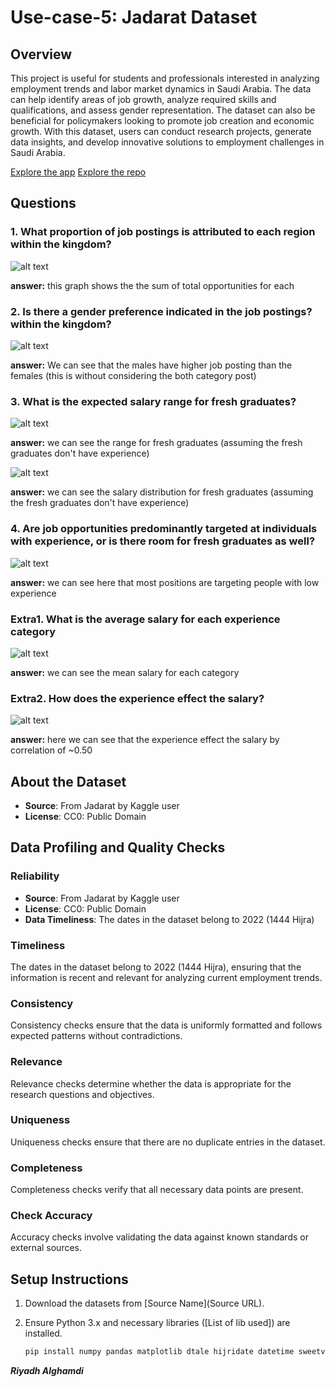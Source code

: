 # Use-case-5: Jadarat Dataset

## Overview

This project is useful for students and professionals interested in analyzing employment trends and labor market dynamics in Saudi Arabia. The data can help identify areas of job growth, analyze required skills and qualifications, and assess gender representation. The dataset can also be beneficial for policymakers looking to promote job creation and economic growth. With this dataset, users can conduct research projects, generate data insights, and develop innovative solutions to employment challenges in Saudi Arabia.

[Explore the app](https://reyadgh-5.streamlit.app/)
[Explore the repo](https://github.com/ReyadGH/use-case-5-deployment)

## Questions

### 1. What proportion of job postings is attributed to each region within the kingdom?

![alt text](images/q1_graph.png)

**answer:** this graph shows the the sum of total opportunities for each

### 2. Is there a gender preference indicated in the job postings? within the kingdom?

![alt text](images/Q2.png)

**answer:** We can see that the males have higher job posting than the females (this is without considering the both category post)

### 3. What is the expected salary range for fresh graduates?

![alt text](images/q3_slary.png)

**answer:** we can see the range for fresh graduates (assuming the fresh graduates don't have experience)

![alt text](images/q3_slary_dis.png)

**answer:** we can see the salary distribution for fresh graduates (assuming the fresh graduates don't have experience)

### 4. Are job opportunities predominantly targeted at individuals with experience, or is there room for fresh graduates as well?

![alt text](images/bar_export_1715650365765.png)

**answer:** we can see here that most positions are targeting people with low experience

### Extra1. What is the average salary for each experience category

![alt text](images/q3.png)

**answer:** we can see the mean salary for each category

### Extra2. How does the experience effect the salary?

![alt text](images/correlations.png)

**answer:** here we can see that the experience effect the salary by correlation of ~0.50

## About the Dataset

- **Source**: From Jadarat by Kaggle user
- **License**: CC0: Public Domain

## Data Profiling and Quality Checks

### Reliability

- **Source**: From Jadarat by Kaggle user
- **License**: CC0: Public Domain
- **Data Timeliness**: The dates in the dataset belong to 2022 (1444 Hijra)

### Timeliness

The dates in the dataset belong to 2022 (1444 Hijra), ensuring that the information is recent and relevant for analyzing current employment trends.

### Consistency

Consistency checks ensure that the data is uniformly formatted and follows expected patterns without contradictions.

### Relevance

Relevance checks determine whether the data is appropriate for the research questions and objectives.

### Uniqueness

Uniqueness checks ensure that there are no duplicate entries in the dataset.

### Completeness

Completeness checks verify that all necessary data points are present.

### Check Accuracy

Accuracy checks involve validating the data against known standards or external sources.

## Setup Instructions

1. Download the datasets from [Source Name](Source URL).
2. Ensure Python 3.x and necessary libraries ([List of lib used]) are installed.

   ```bash
   pip install numpy pandas matplotlib dtale hijridate datetime sweetviz
   ```

**_Riyadh Alghamdi_**
